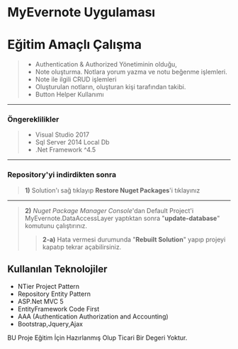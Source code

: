 # MyEvernote Uygulaması

Eğitim Amaçlı Çalışma
=========================
> - Authentication & Authorized Yönetiminin olduğu,
> - Note oluşturma. Notlara yorum yazma ve notu beğenme işlemleri.
> - Note ile ilgili CRUD işlemleri
> - Oluşturulan notların, oluşturan kişi tarafından takibi.
> - Button Helper Kullanımı


----------
### Öngereklilikler

> - Visual Studio 2017
> - Sql Server 2014 Local Db
> - .Net Framework ^4.5

 ----------

### Repository'yi indirdikten sonra

> **1)** Solution'ı sağ tıklayıp **Restore Nuget Packages**'i tıklayınız

----------

> **2)** *Nuget Package Manager Console*'dan Default Project'i MyEvernote.DataAccessLayer yaptıktan sonra "**update-database**" komutunu çalıştırınız.
> > **2-a)** Hata vermesi durumunda "**Rebuilt Solution**" yapıp projeyi kapatıp tekrar açabilirsiniz.

## Kullanılan Teknolojiler ##

 - NTier Project Pattern
 - Repository Entity Pattern
 - ASP.Net MVC 5
 - EntityFramework Code First
 - AAA (Authentication Authorization and Accounting)
 - Bootstrap,Jquery,Ajax


BU Proje Eğitim İçin Hazırlanmış Olup Ticari Bir Degeri Yoktur.
